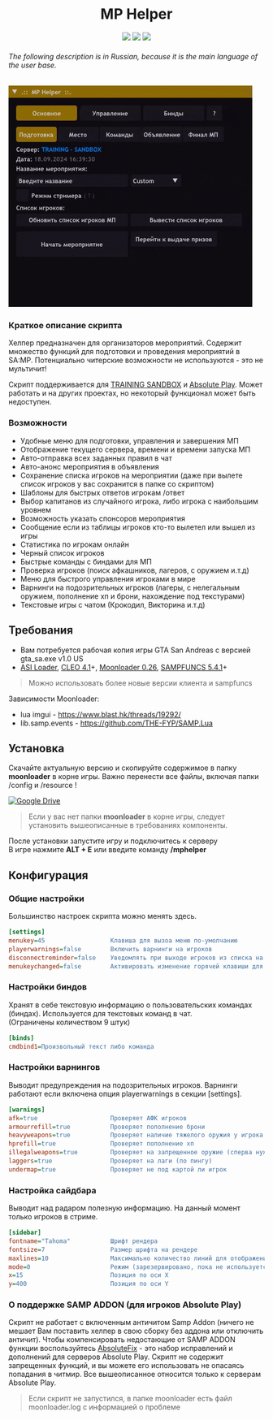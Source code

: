 <h1 align="center">MP Helper</h1>
<p align="center">
    <a href="https://www.sa-mp.mp/"><img src="https://img.shields.io/badge/made%20for-GTA%20SA--MP-blue"></a>
     <a href="https://training-server.com/"><img src="https://img.shields.io/badge/Server-TRAINING%20SANDBOX%20-yellow"></a>
    <a href="https://gta-samp.ru/"><img src="https://img.shields.io/badge/Server-Absolute%20Play-red"></a>
</p>

###### The following description is in Russian, because it is the main language of the user base.

![logo](https://github.com/ins1x/mphelper/raw/main/moonloader/resource/mphelper/demo.gif)

### Краткое описание скрипта
Хелпер предназначен для организаторов мероприятий. Содержит множество функций для подготовки и проведения мероприятий в SA:MP.
Потенциально читерские возможности не используются - это не мультичит!   

Скрипт поддерживается для [TRAINING SANDBOX](https://training-server.com/) и [Absolute Play](https://sa-mp.ru/). Может работать и на других проектах, но некоторый функционал может быть недоступен. 

### Возможности
- Удобные меню для подготовки, управления и завершения МП
- Отображение текущего сервера, времени и времени запуска МП
- Авто-отправка всех заданных правил в чат
- Авто-анонс мероприятия в объявления
- Сохранение списка игроков на мероприятии (даже при вылете список игроков у вас сохранится в папке со скриптом)
- Шаблоны для быстрых ответов игрокам /ответ
- Выбор капитанов из случайного игрока, либо игрока с наибольшим уровнем
- Возможность указать спонсоров мероприятия
- Сообщение если из таблицы игроков кто-то вылетел или вышел из игры
- Статистика по игрокам онлайн
- Черный список игроков
- Быстрые команды с биндами для МП
- Проверка игроков (поиск афкашников, лагеров, с оружием и.т.д)
- Меню для быстрого управления игроками в мире
- Варнинги на подозрительных игроков (лагеры, с нелегальным оружием, пополнение хп и брони, нахождение под текстурами)
- Текстовые игры с чатом (Крокодил, Викторина и.т.д)

## Требования
- Вам потребуется рабочая копия игры GTA San Andreas с версией gta_sa.exe v1.0 US
- [ASI Loader](https://www.gtagarage.com/mods/show.php?id=21709), [CLEO 4.1](https://cleo.li/ru)+, [Moonloader 0.26](https://www.blast.hk/threads/13305/), [SAMPFUNCS 5.4.1](https://www.blast.hk/threads/17/)+

> Можно использовать более новые версии клиента и sampfuncs

Зависимости Moonloader:
* lua imgui - https://www.blast.hk/threads/19292/
* lib.samp.events - https://github.com/THE-FYP/SAMP.Lua

## Установка

Скачайте актуальную версию и скопируйте содержимое в папку **moonloader** в корне игры. Важно перенести все файлы, включая папки /config и /resource ! 

<!-- [![GitHub](https://img.shields.io/badge/DOWNLOAD%20-696969?style=for-the-badge&logo=github&logoColor=white)](https://github.com/ins1x/moonloader-scripts/blob/main/mphelper/mphelper.lua) -->
[![Google Drive](https://img.shields.io/badge/Google%20Drive-4285F4?style=for-the-badge&logo=googledrive&logoColor=white)](https://drive.google.com/drive/folders/1dfDp-OkhLMfO8O8Mkll7VLgCtgzaTlqW?usp=drive_link)

> Если у вас нет папки **moonloader** в корне игры, следует установить вышеописанные в  требованиях компоненты.

После установки запустите игру и подключитесь к серверу  
В игре нажмите **ALT + E** или введите команду **/mphelper**

## Конфигурация

### Общие настройки 
Большинство настроек скрипта можно менять здесь.
```INI
[settings]
menukey=45                  Клавиша для вызоа меню по-умолчанию
playerwarnings=false        Включить варнинги на игроков
disconnectreminder=false    Уведомлять при выходе игроков из списка на МП
menukeychanged=false        Активировать изменение горячей клавиши для вызова главного меню

```

### Настройки биндов
Хранят в себе текстовую информацию о пользовательских командах (биндах). Используется для текстовых команд в чат.  
(Ограничены количеством 9 штук)  
```INI
[binds]
cmdbind1=Произвольный текст либо команда
```

### Настройки варнингов  
Выводит предупреждения на подозрительных игроков. Варнинги работают если включена опция playerwarnings в секции [settings].  

```INI
[warnings]
afk=true                    Проверяет АФК игроков
armourrefill=true           Проверяет пополнение брони
heavyweapons=true           Проверяет наличие тяжелого оружия у игрока в руках
hprefill=true               Проверяет пополнение хп
illegalweapons=true         Проверяет на запрещенное оружие (сперва нужно будет указать какое разрешено)
laggers=true                Проверяет на лаги (по пингу)
undermap=true               Проверяет не под картой ли игрок
```

### Настройка сайдбара
Выводит над радаром полезную информацию. На данный момент только игроков в стриме.

```INI
[sidebar]
fontname="Tahoma"           Шрифт рендера
fontsize=7                  Размер шрифта на рендере
maxlines=10                 Максимально количество линий для отображения
mode=0                      Режим (зарезервировано, пока не используется)
x=15                        Позиция по оси X
y=400                       Позиция по оси Y  
```

### О поддержке SAMP ADDON (для игроков Absolute Play)
Скрипт не работает с включенным античитом Samp Addon (ничего не мешает Вам поставить хелпер в свою сборку без аддона или отключить античит).
Чтобы компенсировать недостающие от SAMP ADDON функции воспользуйтесь [AbsoluteFix](https://github.com/ins1x/moonloader-scripts/tree/main/absolute-play/absolutefix) - это набор исправлений и дополнений для серверов Absolute Play.
Скрипт не содержит запрещенных функций, и вы можете его использовать не опасаясь попадания в читмир. Все вышеописанное относится только к серверам Absolute Play.  

> Если скрипт не запустился, в папке moonloader есть файл moonloader.log с информацией о проблеме 
